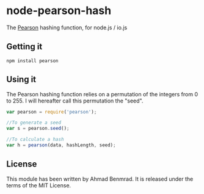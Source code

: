 # node-pearson-hash
The [Pearson](http://en.wikipedia.org/wiki/Pearson_hashing) hashing function, for node.js / io.js

## Getting it

```
npm install pearson
```

## Using it

The Pearson hashing function relies on a permutation of the integers from 0 to 255. I will hereafter call this permutation the "seed".

```js
var pearson = require('pearson');

//To generate a seed
var s = pearson.seed();

//To calculate a hash
var h = pearson(data, hashLength, seed);

```

## License

This module has been written by Ahmad Benmrad. It is released under the terms of the MIT License.
